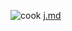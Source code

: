 
![cook](https://github.com/user-attachments/assets/6a3474df-bc36-4edb-9fba-4d3d33407964)
[j.md](https://github.com/user-attachments/files/16661468/j.md)
